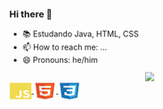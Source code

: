 ### Hi there 👋


- 📚 Estudando Java, HTML, CSS
- 📫 How to reach me: ...
- 😄 Pronouns: he/him

<div align="center">
  <a href="https://github.com/gabguedes">
  <img height="180em" src="https://github-readme-stats.vercel.app/api?username=gabguedes&show_icons=true&theme=tokyonight&include_all_commits=true&count_private=true"/>
<!-- <img height="110em" src="https://github-readme-stats.vercel.app/api/top-langs/?username=gabguedes&layout=compact&langs_count=7&theme=tokyonight"/> -->
</div>

<div>   
<img align="center" alt="Rafa-Js" height="30" width="40" src="https://raw.githubusercontent.com/devicons/devicon/master/icons/javascript/javascript-plain.svg">
<img align="center" alt="Rafa-HTML" height="30" width="40" src="https://raw.githubusercontent.com/devicons/devicon/master/icons/html5/html5-original.svg">
<img align="center" alt="Rafa-CSS" height="30" width="40" src="https://raw.githubusercontent.com/devicons/devicon/master/icons/css3/css3-original.svg">
</div>  
  
  
